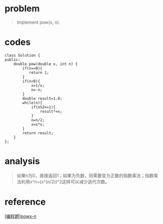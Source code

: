# problem
> Implement pow(x, n).

# codes
```
class Solution {
public:
    double pow(double x, int n) {
        if(n==0){
           return 1;
        }
        if(n<0){
            x=1/x;
            n=-n;
        }
        double result=1.0;
        while(n){
            if(n%2==1){
                result*=x;
            }
            n=n/2;
            x=x*x;
        }
        return result;
    }
};
```

# analysis
>如果n为0，直接返回1；如果为负数，则需要变为正数的指数乘法；指数乘法利用x^n=(x^(n/2))^2这样可以减少迭代次数。
# reference
[[编程题]powx-n][1]

[1]: https://www.nowcoder.com/questionTerminal/0616061711c944d7bd318fb7eaeda8f6
